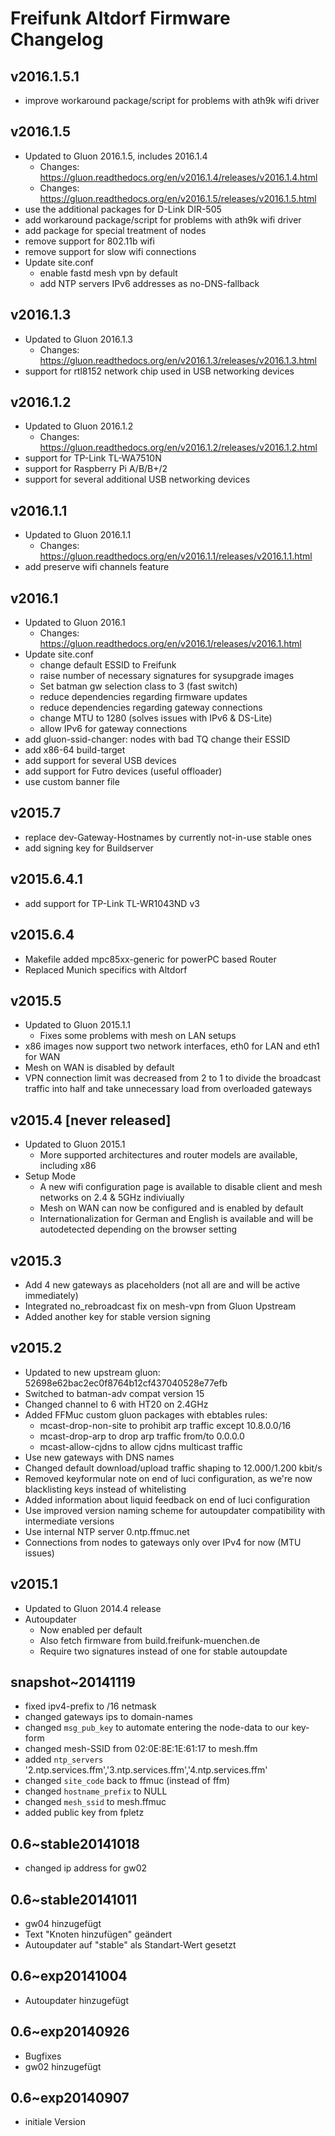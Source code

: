 # Freifunk Altdorf Firmware Changelog

## v2016.1.5.1
 - improve workaround package/script for problems with ath9k wifi driver

## v2016.1.5
 - Updated to Gluon 2016.1.5, includes 2016.1.4
   - Changes: https://gluon.readthedocs.org/en/v2016.1.4/releases/v2016.1.4.html
   - Changes: https://gluon.readthedocs.org/en/v2016.1.5/releases/v2016.1.5.html
 - use the additional packages for D-Link DIR-505
 - add workaround package/script for problems with ath9k wifi driver
 - add package for special treatment of nodes
 - remove support for 802.11b wifi
 - remove support for slow wifi connections
 - Update site.conf
   - enable fastd mesh vpn by default
   - add NTP servers IPv6 addresses as no-DNS-fallback 

## v2016.1.3
 - Updated to Gluon 2016.1.3
   - Changes: https://gluon.readthedocs.org/en/v2016.1.3/releases/v2016.1.3.html
 - support for rtl8152 network chip used in USB networking devices

## v2016.1.2
 - Updated to Gluon 2016.1.2
   - Changes: https://gluon.readthedocs.org/en/v2016.1.2/releases/v2016.1.2.html
 - support for TP-Link TL-WA7510N
 - support for Raspberry Pi A/B/B+/2
 - support for several additional USB networking devices

## v2016.1.1
 - Updated to Gluon 2016.1.1
   - Changes: https://gluon.readthedocs.org/en/v2016.1.1/releases/v2016.1.1.html
 - add preserve wifi channels feature

## v2016.1
 - Updated to Gluon 2016.1
   - Changes: https://gluon.readthedocs.org/en/v2016.1/releases/v2016.1.html
 - Update site.conf
   - change default ESSID to Freifunk
   - raise number of necessary signatures for sysupgrade images
   - Set batman gw selection class to 3 (fast switch)
   - reduce dependencies regarding firmware updates
   - reduce dependencies regarding gateway connections
   - change MTU to 1280 (solves issues with IPv6 & DS-Lite)
   - allow IPv6 for gateway connections
 - add gluon-ssid-changer: nodes with bad TQ change their ESSID
 - add x86-64 build-target
 - add support for several USB devices
 - add support for Futro devices (useful offloader)
 - use custom banner file

## v2015.7
 - replace dev-Gateway-Hostnames by currently not-in-use stable ones
 - add signing key for Buildserver

## v2015.6.4.1
 - add support for TP-Link TL-WR1043ND v3

## v2015.6.4
 - Makefile added mpc85xx-generic for powerPC based Router
 - Replaced Munich specifics with Altdorf

## v2015.5
 - Updated to Gluon 2015.1.1
   - Fixes some problems with mesh on LAN setups
 - x86 images now support two network interfaces, eth0 for LAN and eth1 for WAN
 - Mesh on WAN is disabled by default
 - VPN connection limit was decreased from 2 to 1 to divide the broadcast traffic
   into half and take unnecessary load from overloaded gateways

## v2015.4 [never released]
 - Updated to Gluon 2015.1
   - More supported architectures and router models are available, including x86
 - Setup Mode
   - A new wifi configuration page is available to disable client and mesh
     networks on 2.4 & 5GHz indiviually
   - Mesh on WAN can now be configured and is enabled by default
   - Internationalization for German and English is available and will
     be autodetected depending on the browser setting

## v2015.3
 - Add 4 new gateways as placeholders (not all are and will be active immediately)
 - Integrated no_rebroadcast fix on mesh-vpn from Gluon Upstream
 - Added another key for stable version signing

## v2015.2
 - Updated to new upstream gluon: 52698e62bac2ec0f8764b12cf437040528e77efb
 - Switched to batman-adv compat version 15
 - Changed channel to 6 with HT20 on 2.4GHz
 - Added FFMuc custom gluon packages with ebtables rules:
   - mcast-drop-non-site to prohibit arp traffic except 10.8.0.0/16
   - mcast-drop-arp to drop arp traffic from/to 0.0.0.0
   - mcast-allow-cjdns to allow cjdns multicast traffic
 - Use new gateways with DNS names
 - Changed default download/upload traffic shaping to 12.000/1.200 kbit/s
 - Removed keyformular note on end of luci configuration, as we're now
   blacklisting keys instead of whitelisting
 - Added information about liquid feedback on end of luci configuration
 - Use improved version naming scheme for autoupdater compatibility with
   intermediate versions
 - Use internal NTP server 0.ntp.ffmuc.net
 - Connections from nodes to gateways only over IPv4 for now (MTU issues)

## v2015.1
 - Updated to Gluon 2014.4 release
 - Autoupdater
   - Now enabled per default
   - Also fetch firmware from build.freifunk-muenchen.de
   - Require two signatures instead of one for stable autoupdate

## snapshot~20141119
 - fixed ipv4-prefix to /16 netmask
 - changed gateways ips to domain-names
 - changed `msg_pub_key` to automate entering the node-data to our key-form
 - changed mesh-SSID from 02:0E:8E:1E:61:17 to mesh.ffm
 - added `ntp_servers` '2.ntp.services.ffm','3.ntp.services.ffm','4.ntp.services.ffm'
 - changed `site_code` back to ffmuc (instead of ffm)
 - changed `hostname_prefix` to NULL
 - changed `mesh_ssid` to mesh.ffmuc
 - added public key from fpletz

## 0.6~stable20141018
 - changed ip address for gw02

## 0.6~stable20141011
 - gw04 hinzugefügt
 - Text "Knoten hinzufügen" geändert
 - Autoupdater auf "stable" als Standart-Wert gesetzt

## 0.6~exp20141004
 - Autoupdater hinzugefügt

## 0.6~exp20140926
 - Bugfixes
 - gw02 hinzugefügt

## 0.6~exp20140907
 - initiale Version
